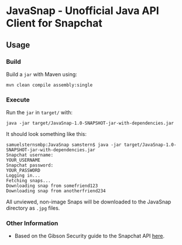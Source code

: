 # JavaSnap - Unofficial Java API Client for Snapchat

## Usage
### Build

Build a `jar` with Maven using:

	mvn clean compile assembly:single
	
### Execute
Run the `jar` in `target/` with:

	java -jar target/JavaSnap-1.0-SNAPSHOT-jar-with-dependencies.jar
	
It should look something like this:

	samuelsternsmbp:JavaSnap samstern$ java -jar target/JavaSnap-1.0-SNAPSHOT-jar-with-dependencies.jar
	Snapchat username:
	YOUR_USERNAME
	Snapchat password:
	YOUR_PASSWORD
	Logging in...
	Fetching snaps...
	Downloading snap from somefriend123
	Downloading snap from anotherfriend234
	
All unviewed, non-image Snaps will be downloaded to the JavaSnap directory as `.jpg` files.

### Other Information

* Based on the Gibson Security guide to the Snapchat API [here](http://gibsonsec.org/snapchat/fulldisclosure/).
